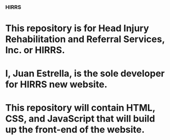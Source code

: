 ### HIRRS
# This repository is for Head Injury Rehabilitation and Referral Services, Inc. or HIRRS.
# I, Juan Estrella, is the sole developer for HIRRS new website.
# This repository will contain HTML, CSS, and JavaScript that will build up the front-end of the website.